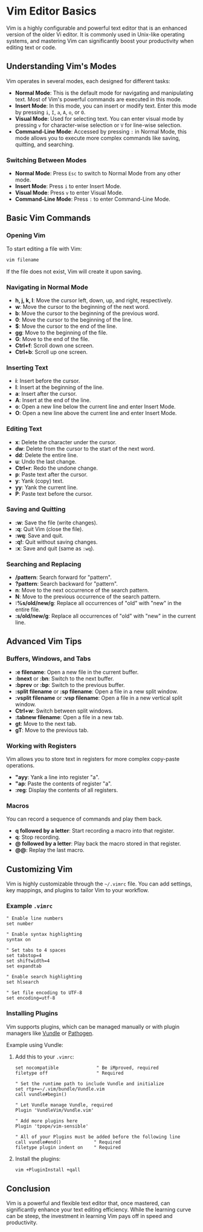 # Vim Editor Basics

Vim is a highly configurable and powerful text editor that is an enhanced version of the older Vi editor. It is commonly used in Unix-like operating systems, and mastering Vim can significantly boost your productivity when editing text or code.

## Understanding Vim's Modes

Vim operates in several modes, each designed for different tasks:

- **Normal Mode**: This is the default mode for navigating and manipulating text. Most of Vim's powerful commands are executed in this mode.
- **Insert Mode**: In this mode, you can insert or modify text. Enter this mode by pressing `i`, `I`, `a`, `A`, `o`, or `O`.
- **Visual Mode**: Used for selecting text. You can enter visual mode by pressing `v` for character-wise selection or `V` for line-wise selection.
- **Command-Line Mode**: Accessed by pressing `:` in Normal Mode, this mode allows you to execute more complex commands like saving, quitting, and searching.

### Switching Between Modes

- **Normal Mode**: Press `Esc` to switch to Normal Mode from any other mode.
- **Insert Mode**: Press `i` to enter Insert Mode.
- **Visual Mode**: Press `v` to enter Visual Mode.
- **Command-Line Mode**: Press `:` to enter Command-Line Mode.

## Basic Vim Commands

### Opening Vim

To start editing a file with Vim:

```bash
vim filename
```

If the file does not exist, Vim will create it upon saving.

### Navigating in Normal Mode

- **h, j, k, l**: Move the cursor left, down, up, and right, respectively.
- **w**: Move the cursor to the beginning of the next word.
- **b**: Move the cursor to the beginning of the previous word.
- **0**: Move the cursor to the beginning of the line.
- **$**: Move the cursor to the end of the line.
- **gg**: Move to the beginning of the file.
- **G**: Move to the end of the file.
- **Ctrl+f**: Scroll down one screen.
- **Ctrl+b**: Scroll up one screen.

### Inserting Text

- **i**: Insert before the cursor.
- **I**: Insert at the beginning of the line.
- **a**: Insert after the cursor.
- **A**: Insert at the end of the line.
- **o**: Open a new line below the current line and enter Insert Mode.
- **O**: Open a new line above the current line and enter Insert Mode.

### Editing Text

- **x**: Delete the character under the cursor.
- **dw**: Delete from the cursor to the start of the next word.
- **dd**: Delete the entire line.
- **u**: Undo the last change.
- **Ctrl+r**: Redo the undone change.
- **p**: Paste text after the cursor.
- **y**: Yank (copy) text.
- **yy**: Yank the current line.
- **P**: Paste text before the cursor.

### Saving and Quitting

- **:w**: Save the file (write changes).
- **:q**: Quit Vim (close the file).
- **:wq**: Save and quit.
- **:q!**: Quit without saving changes.
- **:x**: Save and quit (same as `:wq`).

### Searching and Replacing

- **/pattern**: Search forward for "pattern".
- **?pattern**: Search backward for "pattern".
- **n**: Move to the next occurrence of the search pattern.
- **N**: Move to the previous occurrence of the search pattern.
- **:%s/old/new/g**: Replace all occurrences of "old" with "new" in the entire file.
- **:s/old/new/g**: Replace all occurrences of "old" with "new" in the current line.

## Advanced Vim Tips

### Buffers, Windows, and Tabs

- **:e filename**: Open a new file in the current buffer.
- **:bnext** or **:bn**: Switch to the next buffer.
- **:bprev** or **:bp**: Switch to the previous buffer.
- **:split filename** or **:sp filename**: Open a file in a new split window.
- **:vsplit filename** or **:vsp filename**: Open a file in a new vertical split window.
- **Ctrl+w**: Switch between split windows.
- **:tabnew filename**: Open a file in a new tab.
- **gt**: Move to the next tab.
- **gT**: Move to the previous tab.

### Working with Registers

Vim allows you to store text in registers for more complex copy-paste operations.

- **"ayy**: Yank a line into register "a".
- **"ap**: Paste the contents of register "a".
- **:reg**: Display the contents of all registers.

### Macros

You can record a sequence of commands and play them back.

- **q followed by a letter**: Start recording a macro into that register.
- **q**: Stop recording.
- **@ followed by a letter**: Play back the macro stored in that register.
- **@@**: Replay the last macro.

## Customizing Vim

Vim is highly customizable through the `~/.vimrc` file. You can add settings, key mappings, and plugins to tailor Vim to your workflow.

### Example `.vimrc`

```vim
" Enable line numbers
set number

" Enable syntax highlighting
syntax on

" Set tabs to 4 spaces
set tabstop=4
set shiftwidth=4
set expandtab

" Enable search highlighting
set hlsearch

" Set file encoding to UTF-8
set encoding=utf-8
```

### Installing Plugins

Vim supports plugins, which can be managed manually or with plugin managers like [Vundle](https://github.com/VundleVim/Vundle.vim) or [Pathogen](https://github.com/tpope/vim-pathogen).

Example using Vundle:

1. Add this to your `.vimrc`:

    ```vim
    set nocompatible              " Be iMproved, required
    filetype off                  " Required
    
    " Set the runtime path to include Vundle and initialize
    set rtp+=~/.vim/bundle/Vundle.vim
    call vundle#begin()
    
    " Let Vundle manage Vundle, required
    Plugin 'VundleVim/Vundle.vim'
    
    " Add more plugins here
    Plugin 'tpope/vim-sensible'
    
    " All of your Plugins must be added before the following line
    call vundle#end()            " Required
    filetype plugin indent on    " Required
    ```

2. Install the plugins:

    ```bash
    vim +PluginInstall +qall
    ```

## Conclusion

Vim is a powerful and flexible text editor that, once mastered, can significantly enhance your text editing efficiency. While the learning curve can be steep, the investment in learning Vim pays off in speed and productivity.
